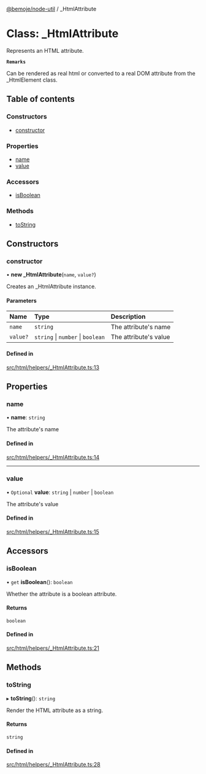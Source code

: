 [@bemoje/node-util](/docs/md/index.md) / \_HtmlAttribute

# Class: \_HtmlAttribute

Represents an HTML attribute.

**`Remarks`**

Can be rendered as real html or converted to a real DOM attribute from the _HtmlElement class.

## Table of contents

### Constructors

- [constructor](/docs/md/classes/HtmlAttribute.md#constructor)

### Properties

- [name](/docs/md/classes/HtmlAttribute.md#name)
- [value](/docs/md/classes/HtmlAttribute.md#value)

### Accessors

- [isBoolean](/docs/md/classes/HtmlAttribute.md#isboolean)

### Methods

- [toString](/docs/md/classes/HtmlAttribute.md#tostring)

## Constructors

### constructor

• **new _HtmlAttribute**(`name`, `value?`)

Creates an _HtmlAttribute instance.

#### Parameters

| Name | Type | Description |
| :------ | :------ | :------ |
| `name` | `string` | The attribute's name |
| `value?` | `string` \| `number` \| `boolean` | The attribute's value |

#### Defined in

[src/html/helpers/_HtmlAttribute.ts:13](https://github.com/bemoje/bemoje-node-util/blob/b545282/src/html/helpers/_HtmlAttribute.ts#L13)

## Properties

### name

• **name**: `string`

The attribute's name

#### Defined in

[src/html/helpers/_HtmlAttribute.ts:14](https://github.com/bemoje/bemoje-node-util/blob/b545282/src/html/helpers/_HtmlAttribute.ts#L14)

___

### value

• `Optional` **value**: `string` \| `number` \| `boolean`

The attribute's value

#### Defined in

[src/html/helpers/_HtmlAttribute.ts:15](https://github.com/bemoje/bemoje-node-util/blob/b545282/src/html/helpers/_HtmlAttribute.ts#L15)

## Accessors

### isBoolean

• `get` **isBoolean**(): `boolean`

Whether the attribute is a boolean attribute.

#### Returns

`boolean`

#### Defined in

[src/html/helpers/_HtmlAttribute.ts:21](https://github.com/bemoje/bemoje-node-util/blob/b545282/src/html/helpers/_HtmlAttribute.ts#L21)

## Methods

### toString

▸ **toString**(): `string`

Render the HTML attribute as a string.

#### Returns

`string`

#### Defined in

[src/html/helpers/_HtmlAttribute.ts:28](https://github.com/bemoje/bemoje-node-util/blob/b545282/src/html/helpers/_HtmlAttribute.ts#L28)

